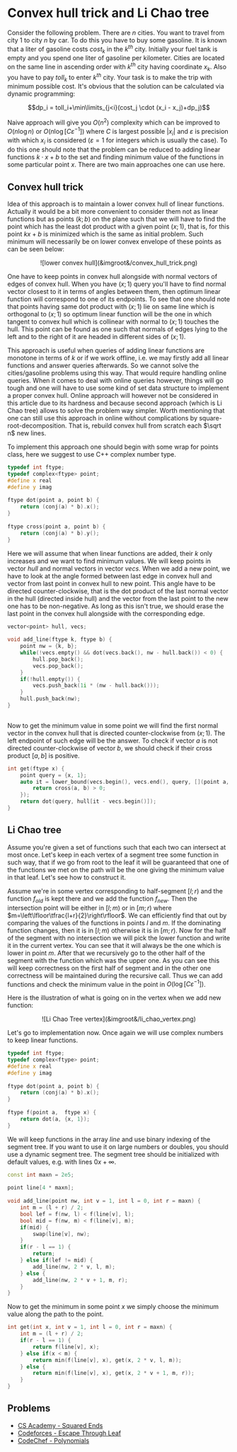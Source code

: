 <!--?title Convex hull trick and Li Chao tree -->

# Convex hull trick and Li Chao tree

Consider the following problem. There are $n$ cities. You want to travel from city $1$ to city $n$ by car. To do this you have to buy some gasoline. It is known that a liter of gasoline costs $cost_k$ in the $k^{th}$ city. Initially your fuel tank is empty and you spend one liter of gasoline per kilometer. Cities are located on the same line in ascending order with $k^{th}$ city having coordinate $x_k$. Also you have to pay $toll_k$ to enter $k^{th}$ city. Your task is to make the trip with minimum possible cost. It's obvious that the solution can be calculated via dynamic programming:

$$dp_i = toll_i+\min\limits_{j<i}(cost_j \cdot (x_i - x_j)+dp_j)$$

Naive approach will give you $O(n^2)$ complexity which can be improved to $O(n \log n)$ or $O(n \log [C \varepsilon^{-1}])$ where $C$ is largest possible $|x_i|$ and $\varepsilon$ is precision with which $x_i$ is considered ($\varepsilon = 1$ for integers which is usually the case). To do this one should note that the problem can be reduced to adding linear functions $k \cdot x + b$ to the set and finding minimum value of the functions in some particular point $x$. There are two main approaches one can use here.

## Convex hull trick

Idea of this approach is to maintain a lower convex hull of linear functions. Actually it would be a bit more convenient to consider them not as linear functions but as points $(k;b)$ on the plane such that we will have to find the point which has the least dot product with a given point $(x;1)$, that is, for this point $kx+b$ is minimized which is the same as initial problem. Such minimum will necessarily be on lower convex envelope of these points as can be seen below:

<center> ![lower convex hull](&imgroot&/convex_hull_trick.png) </center>

One have to keep points in convex hull alongside with normal vectors of edges of convex hull. When you have $(x;1)$ query you'll have to find normal vector closest to it in terms of angles between them, then optimum linear function will correspond to one of its endpoints. To see that one should note that points having same dot product with $(x;1)$ lie on same line which is orthogonal to $(x;1)$ so optimum linear function will be the one in which tangent to convex hull which is collinear with normal to $(x;1)$ touches the hull. This point can be found as one such that normals of edges lying to the left and to the right of it are headed in different sides of $(x;1)$.

This approach is useful when queries of adding linear functions are monotone in terms of $k$ or if we work offline, i.e. we may firstly add all linear functions and answer queries afterwards. So we cannot solve the cities/gasoline problems using this way. That would require handling online queries. When it comes to deal with online queries however, things will go tough and one will have to use some kind of set data structure to implement a proper convex hull. Online approach will however not be considered in this article due to its hardness and because second approach (which is Li Chao tree) allows to solve the problem way simpler. Worth mentioning that one can still use this approach in online without complications by square-root-decomposition. That is, rebuild convex hull from scratch each $\sqrt n$ new lines. 

To implement this approach one should begin with some wrap for points class, here we suggest to use C++ complex number type.

```cpp
typedef int ftype;
typedef complex<ftype> point;
#define x real
#define y imag
 
ftype dot(point a, point b) {
	return (conj(a) * b).x();
}
 
ftype cross(point a, point b) {
	return (conj(a) * b).y();
}
```

Here we will assume that when linear functions are added, their $k$ only increases and we want to find minimum values. We will keep points in vector $hull$ and normal vectors in vector $vecs$. When we add a new point, we have to look at the angle formed between last edge in convex hull and vector from last point in convex hull to new point. This angle have to be directed counter-clockwise, that is the dot product of the last normal vector in the hull (directed inside hull) and the vector from the last point to the new one has to be non-negative. As long as this isn't true, we should erase the last point in the convex hull alongside with the corresponding edge.

```cpp
vector<point> hull, vecs;
 
void add_line(ftype k, ftype b) {
    point nw = {k, b};
    while(!vecs.empty() && dot(vecs.back(), nw - hull.back()) < 0) {
        hull.pop_back();
        vecs.pop_back();
    }
    if(!hull.empty()) {
        vecs.push_back(1i * (nw - hull.back()));
    }
    hull.push_back(nw);
}
 
```
Now to get the minimum value in some point we will find the first normal vector in the convex hull that is directed counter-clockwise from $(x;1)$. The left endpoint of such edge will be the answer. To check if vector $a$ is not directed counter-clockwise of vector $b$, we should check if their cross product $[a,b]$ is positive.
```cpp
int get(ftype x) {
    point query = {x, 1};
    auto it = lower_bound(vecs.begin(), vecs.end(), query, [](point a, point b) {
        return cross(a, b) > 0;
    });
    return dot(query, hull[it - vecs.begin()]);
}
```

## Li Chao tree

Assume you're given a set of functions such that each two can intersect at most once. Let's keep in each vertex of a segment tree some function in such way, that if we go from root to the leaf it will be guaranteed that one of the functions we met on the path will be the one giving the minimum value in that leaf. Let's see how to construct it.

Assume we're in some vertex corresponding to half-segment $[l;r)$ and the function $f_{old}$ is kept there and we add the function $f_{new}$. Then the intersection point will be either in $[l;m)$ or in $[m;r)$ where $m=\left\lfloor\tfrac{l+r}{2}\right\rfloor$. We can efficiently find that out by comparing the values of the functions in points $l$ and $m$. If the dominating function changes, then it is in $[l;m)$ otherwise it is in $[m;r)$. Now for the half of the segment with no intersection we will pick the lower function and write it in the current vertex. You can see that it will always be the one which is lower in point $m$. After that we recursively go to the other half of the segment with the function which was the upper one. As you can see this will keep correctness on the first half of segment and in the other one correctness will be maintained during the recursive call. Thus we can add functions and check the minimum value in the point in $O(\log [C\varepsilon^{-1}])$.

Here is the illustration of what is going on in the vertex when we add new function:

<center>![Li Chao Tree vertex](&imgroot&/li_chao_vertex.png)</center>

Let's go to implementation now. Once again we will use complex numbers to keep linear functions.

```cpp lichaotree_line_definition
typedef int ftype;
typedef complex<ftype> point;
#define x real
#define y imag
 
ftype dot(point a, point b) {
    return (conj(a) * b).x();
}
 
ftype f(point a,  ftype x) {
    return dot(a, {x, 1});
}
```
We will keep functions in the array $line$ and use binary indexing of the segment tree. If you want to use it on large numbers or doubles, you should use a dynamic segment tree. 
The segment tree should be initialized with default values, e.g. with lines $0x + \infty$.

```cpp lichaotree_addline
const int maxn = 2e5;
 
point line[4 * maxn];
 
void add_line(point nw, int v = 1, int l = 0, int r = maxn) {
    int m = (l + r) / 2;
    bool lef = f(nw, l) < f(line[v], l);
    bool mid = f(nw, m) < f(line[v], m);
    if(mid) {
        swap(line[v], nw);
    }
    if(r - l == 1) {
        return;
    } else if(lef != mid) {
        add_line(nw, 2 * v, l, m);
    } else {
        add_line(nw, 2 * v + 1, m, r);
    }
}
```
Now to get the minimum in some point $x$ we simply choose the minimum value along the path to the point.
```cpp lichaotree_getminimum
int get(int x, int v = 1, int l = 0, int r = maxn) {
    int m = (l + r) / 2;
    if(r - l == 1) {
        return f(line[v], x);
    } else if(x < m) {
        return min(f(line[v], x), get(x, 2 * v, l, m));
    } else {
        return min(f(line[v], x), get(x, 2 * v + 1, m, r));
    }
}
```

## Problems

* [CS Academy - Squared Ends](https://csacademy.com/contest/archive/task/squared-ends)
* [Codeforces - Escape Through Leaf](http://codeforces.com/contest/932/problem/F)
* [CodeChef - Polynomials](https://www.codechef.com/NOV17/problems/POLY)
